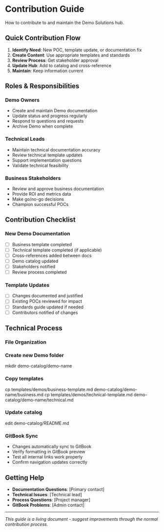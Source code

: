 # Contribution Guide

How to contribute to and maintain the Demo Solutions hub.

## Quick Contribution Flow

1. **Identify Need**: New POC, template update, or documentation fix
2. **Create Content**: Use appropriate templates and standards
3. **Review Process**: Get stakeholder approval
4. **Update Hub**: Add to catalog and cross-reference
5. **Maintain**: Keep information current

## Roles & Responsibilities

### **Demo Owners**
- Create and maintain Demo documentation
- Update status and progress regularly
- Respond to questions and requests
- Archive Demo when complete

### **Technical Leads**
- Maintain technical documentation accuracy
- Review technical template updates
- Support implementation questions
- Validate technical feasibility

### **Business Stakeholders**
- Review and approve business documentation
- Provide ROI and metrics data
- Make go/no-go decisions
- Champion successful POCs

## Contribution Checklist

### **New Demo Documentation**
- [ ] Business template completed
- [ ] Technical template completed (if applicable)
- [ ] Cross-references added between docs
- [ ] Demo catalog updated
- [ ] Stakeholders notified
- [ ] Review process completed

### **Template Updates**
- [ ] Changes documented and justified
- [ ] Existing POCs reviewed for impact
- [ ] Standards guide updated if needed
- [ ] Contributors notified of changes

## Technical Process

### **File Organization**

### Create new Demo folder
mkdir demo-catalog/demo-name
### Copy templates
cp templates/demos/business-template.md demo-catalog/demo-name/business.md cp templates/demos/technical-template.md demo-catalog/demo-name/technical.md
### Update catalog
edit demo-catalog/README.md


### **GitBook Sync**
- Changes automatically sync to GitBook
- Verify formatting in GitBook preview
- Test all internal links work properly
- Confirm navigation updates correctly

## Getting Help

- **Documentation Questions**: [Primary contact]
- **Technical Issues**: [Technical lead]
- **Process Questions**: [Project manager]
- **GitBook Problems**: [Admin contact]

---
*This guide is a living document - suggest improvements through the normal contribution process.*
